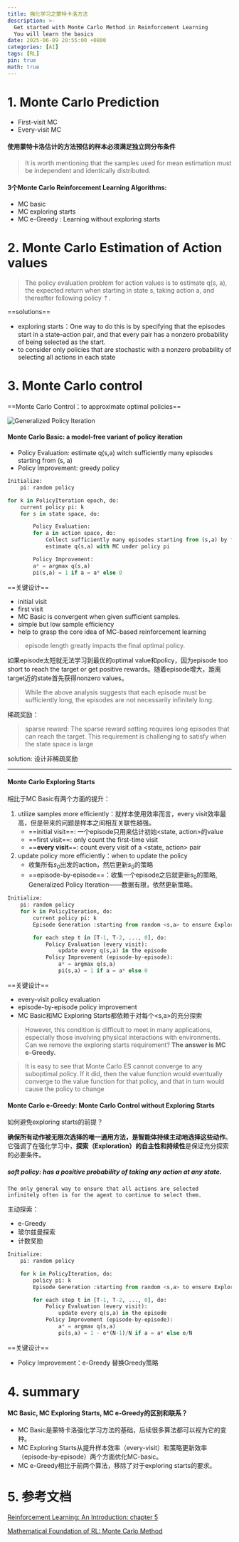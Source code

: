```yaml
---
title: 强化学习之蒙特卡洛方法 
description: >-
  Get started with Monte Carlo Method in Reinforcement Learning
  You will learn the basics 
date: 2025-06-09 20:55:00 +0800
categories: [AI] 
tags: [RL]
pin: true
math: true
---
```



# 1. Monte Carlo Prediction
- First-visit MC
- Every-visit MC

#### 使用蒙特卡洛估计的方法预估的样本必须满足独立同分布条件
>It is worth mentioning that the samples used for mean estimation must be independent and identically distributed.


#### 3个Monte Carlo Reinforcement Learning Algorithms:
- MC basic
- MC exploring starts
- MC e-Greedy : Learning without exploring starts


# 2.  Monte Carlo Estimation of Action values


>  The policy evaluation problem for action values is to estimate q(s, a), the expected return when starting in state s, taking action a, and thereafter following policy ⇡.

==solutions==
- exploring starts：One way to do this is by specifying that the episodes start in a state–action pair, and that every pair has a nonzero probability of being selected as the start.
- to consider only policies that are stochastic with a nonzero probability of selecting all actions in each state


# 3. Monte Carlo control
==Monte Carlo Control：to approximate optimal policies==

![Generalized Policy Iteration](/assets/img/posts/20250609/image-7.png)


#### Monte Carlo Basic: a model-free variant of policy iteration
- Policy Evaluation: estimate q(s,a) witch sufficiently many episodes starting from (s, a)
- Policy Improvement: greedy policy

```python
Initialize: 
	pi: random policy

for k in PolicyIteration epoch, do:
	current policy pi: k
	for s in state space, do:

		Policy Evaluation:
		for a in action space, do:
			Collect sufficiently many episodes starting from (s,a) by following policy pi
			estimate q(s,a) with MC under policy pi

		Policy Improvement:
		a* = argmax q(s,a)
		pi(s,a) = 1 if a = a* else 0
```

==关键设计==
- initial visit
- first visit
- MC Basic is convergent when given sufficient samples.
- simple but low sample efficiency
- help to grasp the core idea of MC-based reinforcement learning

> episode length greatly impacts the final optimal policy. 

如果episode太短就无法学习到最优的optimal value和policy，因为episode too short to reach the target or get positive rewards。随着episode增大，距离target近的state首先获得nonzero values。

>While the above analysis suggests that each episode must be sufficiently  long, the episodes are not necessarily infinitely long.


稀疏奖励：
> sparse reward: The sparse reward setting requires long episodes that can reach the target. This requirement is challenging to satisfy when the state space is large

solution: 设计非稀疏奖励

-----

#### Monte Carlo Exploring Starts
相比于MC Basic有两个方面的提升：
1. utilize samples more efficiently：就样本使用效率而言，every visit效率最高，但是带来的问题是样本之间相互关联性越强。
	- ==initial visit==: 一个episode只用来估计初始<state, action>的value
	- ==first visit==: only count the first-time visit
	- ==**every visit**==: count every visit of a <state, action> pair
2. update policy more efficiently：when to update the policy
	- 收集所有$s_0$出发的action，然后更新$s_0$的策略
	- ==episode-by-episode==：收集一个episode之后就更新$s_0$的策略, Generalized Policy Iteration——数据有限，依然更新策略。



```python
Initialize: 
	pi: random policy
	for k in PolicyIteration, do:
		current policy pi: k
		Episode Generation :starting from random <s,a> to ensure Exploring Starts following the current policy pi.

		for each step t in [T-1, T-2, ..., 0], do:
			Policy Evaluation (every visit):
				update every q(s,a) in the episode
			Policy Improvement (episode-by-episode):
				a* = argmax q(s,a)
				pi(s,a) = 1 if a = a* else 0
```


==关键设计==
- every-visit policy evaluation
- episode-by-episode policy improvement
- MC Basic和MC Exploring Starts都依赖于对每个<s,a>的充分探索
> However, this condition is difficult to meet in many applications, especially those involving physical interactions with environments. Can we remove the exploring starts requirement? 
   **The answer is MC e-Greedy.**


> It is easy to see that Monte Carlo ES cannot converge to any suboptimal policy. If it did, then the value function would eventually converge to the value function for that policy, and that in turn would cause the policy to change



#### Monte Carlo e-Greedy:  Monte Carlo Control without Exploring Starts
如何避免exploring starts的前提？

**确保所有动作被无限次选择的唯一通用方法，是智能体持续主动地选择这些动作**。它强调了在强化学习中，**探索（Exploration）的自主性和持续性**是保证充分探索的必要条件。

##### soft policy: has a positive probability of taking any action at any state.
```
The only general way to ensure that all actions are selected infinitely often is for the agent to continue to select them.
```
主动探索：
- e-Greedy
- 玻尔兹曼探索
- 计数奖励

```python
Initialize:
	pi: random policy

	for k in PolicyIteration, do:
		policy pi: k
		Episode Generation :starting from random <s,a> to ensure Exploring Starts following the current policy pi.

		for each step t in [T-1, T-2, ..., 0], do:
			Policy Evaluation (every visit):
				update every q(s,a) in the episode
			Policy Improvement (episode-by-episode):
				a* = argmax q(s,a)
				pi(s,a) = 1 - e*(N-1)/N if a = a* else e/N
```


==关键设计==
- Policy Improvement：e-Greedy 替换Greedy策略

# 4. summary
#### MC Basic, MC Exploring Starts, MC e-Greedy的区别和联系？
- MC Basic是蒙特卡洛强化学习方法的基础，后续很多算法都可以视为它的变种。
- MC Exploring Starts从提升样本效率（every-visit）和策略更新效率（episode-by-episode）两个方面优化MC-basic。
- MC e-Greedy相比于前两个算法，移除了对于exploring starts的要求。



# 5. 参考文档
[Reinforcement Learning: An Introduction: chapter 5](http://incompleteideas.net/book/RLbook2020.pdf)

[Mathematical Foundation of RL: Monte Carlo Method](https://github.com/24Jay/Book-Mathematical-Foundation-of-Reinforcement-Learning/blob/main/3%20-%20Chapter%205%20Monte%20Carlo%20Methods.pdf)
